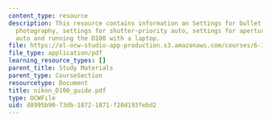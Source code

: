 ```yaml
---
content_type: resource
description: This resource contains information on Settings for bullet or multiflash
  photography, settings for shutter-priority auto, settings for aperture-priority
  auto and running the D100 with a laptop.
file: https://ol-ocw-studio-app-production.s3.amazonaws.com/courses/6-163-strobe-project-laboratory-fall-2005/d8995b9073db18721871f28d193febd2_nikon_D100_guide.pdf
file_type: application/pdf
learning_resource_types: []
parent_title: Study Materials
parent_type: CourseSection
resourcetype: Document
title: nikon_D100_guide.pdf
type: OCWFile
uid: d8995b90-73db-1872-1871-f28d193febd2
---
```

